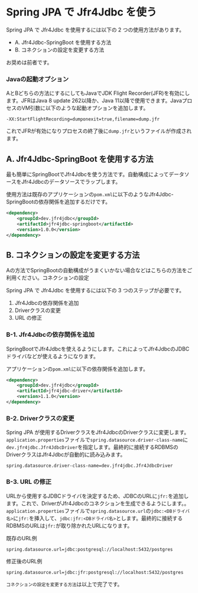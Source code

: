 # Spring JPA で Jfr4Jdbc を使う

Spring JPA で Jfr4Jdbc を使用するには以下の 2 つの使用方法があります。

- A. Jfr4Jdbc-SpringBoot を使用する方法
- B. コネクションの設定を変更する方法

お奨めは前者です。

### Javaの起動オプション

AとBどちらの方法にするにしてもJavaでJDK Flight Recorder(JFR)を有効にします。JFRはJava 8 update 262以降か、Java 11以降で使用できます。JavaプロセスのVM引数に以下のような起動オプションを追加します。

```
-XX:StartFlightRecording=dumponexit=true,filename=dump.jfr
```

これでJFRが有効になりプロセスの終了後に`dump.jfr`というファイルが作成されます。

## A. Jfr4Jdbc-SpringBoot を使用する方法

最も簡単にSpringBootでJfr4Jdbcを使う方法です。自動構成によってデータソースをJfr4Jdbcのデータソースでラップします。

使用方法は既存のアプリケーションの`pom.xml`に以下のようなJfr4Jdbc-SpringBootの依存関係を追加するだけです。

```xml
<dependency>
    <groupId>dev.jfr4jdbc</groupId>
    <artifactId>jfr4jdbc-springboot</artifactId>
    <version>1.0.0</version>
</dependency>
```

## B. コネクションの設定を変更する方法

Aの方法でSpringBootの自動構成がうまくいかない場合などはこちらの方法をご利用ください。コネクションの設定

Spring JPA で Jfr4Jdbc を使用するには以下の 3 つのステップが必要です。

1. Jfr4Jdbcの依存関係を追加
1. Driverクラスの変更
1. URL の修正

### B-1. Jfr4Jdbcの依存関係を追加

SpringBootでJfr4Jdbcを使えるようにします。これによってJfr4JdbcのJDBCドライバなどが使えるようになります。

アプリケーションの`pom.xml`に以下の依存関係を追加します。

```xml
<dependency>
    <groupId>dev.jfr4jdbc</groupId>
    <artifactId>jfr4jdbc-driver</artifactId>
    <version>1.1.0</version>
</dependency>
```


### B-2. Driverクラスの変更
Spring JPA が使用するDriverクラスをJfr4JdbcのDriverクラスに変更します。
`application.properties`ファイルで`spring.datasource.driver-class-name`に`dev.jfr4jdbc.Jfr4JdbcDriver`を指定します。最終的に接続するRDBMSのDriverクラスはJfr4Jdbcが自動的に読み込みます。
```properties
spring.datasource.driver-class-name=dev.jfr4jdbc.Jfr4JdbcDriver
```

### B-3. URL の修正

URLから使用するJDBCドライバを決定するため、JDBCのURLに`jfr:`を追加します。これで、DriverがJfr4Jdbcのコネクションを生成できるようにします。。
`application.properties`ファイルで`spring.datasource.url`の`jdbc:<DBドライバ名>`に`jfr:`を挿入して、`jdbc:jfr:<DBドライバ名>`とします。最終的に接続するRDBMSのURLは`jfr:`が取り除かれたURLになります。

既存のURL例
```properties
spring.datasource.url=jdbc:postgresql://localhost:5432/postgres
```
修正後のURL例
```properties
spring.datasource.url=jdbc:jfr:postgresql://localhost:5432/postgres
```

`コネクションの設定を変更する方法`は以上で完了です。